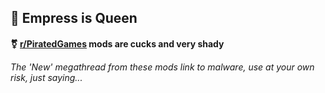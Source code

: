 ## 👑 Empress is Queen

#### ⚧️ [r/PiratedGames](https://www.reddit.com/r/PiratedGames/) mods are cucks and very shady

###### The '*New*' megathread from these mods link to malware, use at your own risk, just saying...